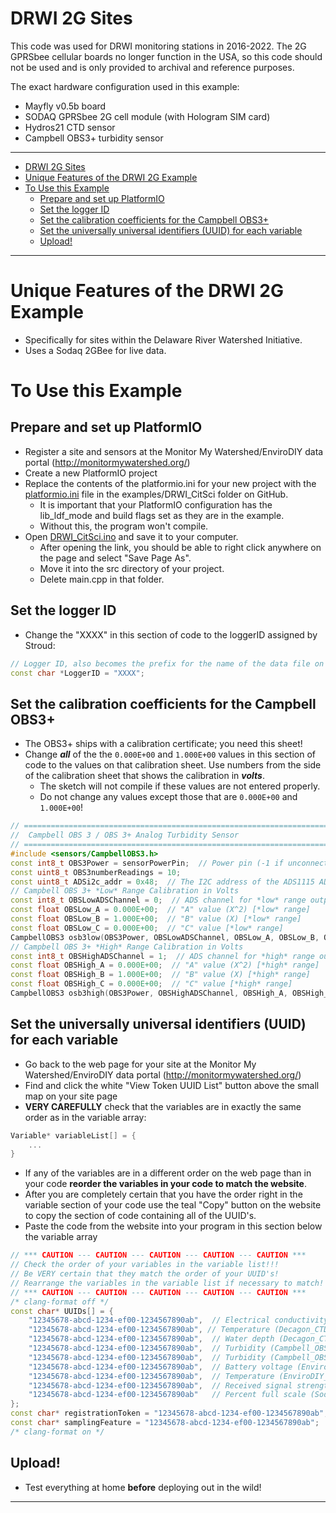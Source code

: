 # DRWI 2G Sites<!-- {#example_drwi_2g} -->

This code was used for DRWI monitoring stations in 2016-2022.  The 2G GPRSbee cellular boards no longer function in the USA, so this code should not be used and is only provided to archival and reference purposes.

The exact hardware configuration used in this example:
 * Mayfly v0.5b board
 * SODAQ GPRSbee 2G cell module (with Hologram SIM card)
 * Hydros21 CTD sensor
 * Campbell OBS3+ turbidity sensor


_______

[//]: # ( @tableofcontents )

[//]: # ( @m_footernavigation )

[//]: # ( Start GitHub Only )
- [DRWI 2G Sites](#drwi-2g-sites)
- [Unique Features of the DRWI 2G Example](#unique-features-of-the-drwi-2g-example)
- [To Use this Example](#to-use-this-example)
  - [Prepare and set up PlatformIO](#prepare-and-set-up-platformio)
  - [Set the logger ID](#set-the-logger-id)
  - [Set the calibration coefficients for the Campbell OBS3+](#set-the-calibration-coefficients-for-the-campbell-obs3)
  - [Set the universally universal identifiers (UUID) for each variable](#set-the-universally-universal-identifiers-uuid-for-each-variable)
  - [Upload!](#upload)

[//]: # ( End GitHub Only )

_______

# Unique Features of the DRWI 2G Example<!-- {#example_drwi_2g_unique} -->
- Specifically for sites within the Delaware River Watershed Initiative.
- Uses a Sodaq 2GBee for live data.

# To Use this Example<!-- {#example_drwi_2g_use} -->

## Prepare and set up PlatformIO<!-- {#example_drwi_2g_pio} -->
- Register a site and sensors at the Monitor My Watershed/EnviroDIY data portal (http://monitormywatershed.org/)
- Create a new PlatformIO project
- Replace the contents of the platformio.ini for your new project with the [platformio.ini](https://raw.githubusercontent.com/EnviroDIY/ModularSensors/master/examples/DRWI_CitSci/platformio.ini) file in the examples/DRWI_CitSci folder on GitHub.
    - It is important that your PlatformIO configuration has the lib_ldf_mode and build flags set as they are in the example.
    - Without this, the program won't compile.
- Open [DRWI_CitSci.ino](https://raw.githubusercontent.com/EnviroDIY/ModularSensors/master/examples/DRWI_CitSci/DRWI_CitSci.ino) and save it to your computer.
    - After opening the link, you should be able to right click anywhere on the page and select "Save Page As".
    - Move it into the src directory of your project.
    - Delete main.cpp in that folder.

## Set the logger ID<!-- {#example_drwi_2g_logger_id} -->
- Change the "XXXX" in this section of code to the loggerID assigned by Stroud:

```cpp
// Logger ID, also becomes the prefix for the name of the data file on SD card
const char *LoggerID = "XXXX";
```

## Set the calibration coefficients for the Campbell OBS3+<!-- {#example_drwi_2g_obs3_calibration} -->
- The OBS3+ ships with a calibration certificate; you need this sheet!
- Change _**all**_ of the the `0.000E+00` and `1.000E+00` values in this section of code to the values on that calibration sheet.
Use numbers from the side of the calibration sheet that shows the calibration in _**volts**_.
    - The sketch will not compile if these values are not entered properly.
    - Do not change any values except those that are `0.000E+00` and `1.000E+00`!

```cpp
// ==========================================================================
//  Campbell OBS 3 / OBS 3+ Analog Turbidity Sensor
// ==========================================================================
#include <sensors/CampbellOBS3.h>
const int8_t OBS3Power = sensorPowerPin;  // Power pin (-1 if unconnected)
const uint8_t OBS3numberReadings = 10;
const uint8_t ADSi2c_addr = 0x48;  // The I2C address of the ADS1115 ADC
// Campbell OBS 3+ *Low* Range Calibration in Volts
const int8_t OBSLowADSChannel = 0;  // ADS channel for *low* range output
const float OBSLow_A = 0.000E+00;  // "A" value (X^2) [*low* range]
const float OBSLow_B = 1.000E+00;  // "B" value (X) [*low* range]
const float OBSLow_C = 0.000E+00;  // "C" value [*low* range]
CampbellOBS3 osb3low(OBS3Power, OBSLowADSChannel, OBSLow_A, OBSLow_B, OBSLow_C, ADSi2c_addr, OBS3numberReadings);
// Campbell OBS 3+ *High* Range Calibration in Volts
const int8_t OBSHighADSChannel = 1;  // ADS channel for *high* range output
const float OBSHigh_A = 0.000E+00;  // "A" value (X^2) [*high* range]
const float OBSHigh_B = 1.000E+00;  // "B" value (X) [*high* range]
const float OBSHigh_C = 0.000E+00;  // "C" value [*high* range]
CampbellOBS3 osb3high(OBS3Power, OBSHighADSChannel, OBSHigh_A, OBSHigh_B, OBSHigh_C, ADSi2c_addr, OBS3numberReadings);
```

## Set the universally universal identifiers (UUID) for each variable<!-- {#example_drwi_2g_uuids} -->
- Go back to the web page for your site at the Monitor My Watershed/EnviroDIY data portal (http://monitormywatershed.org/)
- Find and click the white "View Token UUID List" button above the small map on your site page
- **VERY CAREFULLY** check that the variables are in exactly the same order as in the variable array:

```cpp
Variable* variableList[] = {
    ...
}
```

- If any of the variables are in a different order on the web page than in your code **reorder the variables in your code to match the website**.
- After you are completely certain that you have the order right in the variable section of your code use the teal "Copy" button on the website to copy the section of code containing all of the UUID's.
- Paste the code from the website into your program in this section below the variable array

```cpp
// *** CAUTION --- CAUTION --- CAUTION --- CAUTION --- CAUTION ***
// Check the order of your variables in the variable list!!!
// Be VERY certain that they match the order of your UUID's!
// Rearrange the variables in the variable list if necessary to match!
// *** CAUTION --- CAUTION --- CAUTION --- CAUTION --- CAUTION ***
/* clang-format off */
const char* UUIDs[] = {
    "12345678-abcd-1234-ef00-1234567890ab",  // Electrical conductivity (Decagon_CTD-10_Cond)
    "12345678-abcd-1234-ef00-1234567890ab", // Temperature (Decagon_CTD-10_Temp)
    "12345678-abcd-1234-ef00-1234567890ab",  // Water depth (Decagon_CTD-10_Depth)
    "12345678-abcd-1234-ef00-1234567890ab",  // Turbidity (Campbell_OBS3_Turb)
    "12345678-abcd-1234-ef00-1234567890ab",  // Turbidity (Campbell_OBS3_Turb)
    "12345678-abcd-1234-ef00-1234567890ab",  // Battery voltage (EnviroDIY_Mayfly_Batt)
    "12345678-abcd-1234-ef00-1234567890ab",  // Temperature (EnviroDIY_Mayfly_Temp)
    "12345678-abcd-1234-ef00-1234567890ab",  // Received signal strength indication (Sodaq_2GBee_RSSI)
    "12345678-abcd-1234-ef00-1234567890ab"   // Percent full scale (Sodaq_2GBee_SignalPercent)
};
const char* registrationToken = "12345678-abcd-1234-ef00-1234567890ab";  // Device registration token
const char* samplingFeature = "12345678-abcd-1234-ef00-1234567890ab";  // Sampling feature UUID
/* clang-format on */

```

## Upload!<!-- {#example_drwi_2g_upload} -->
- Test everything at home **before** deploying out in the wild!

_______


[//]: # ( @section example_drwi_2g_pio_config PlatformIO Configuration )

[//]: # ( @include{lineno} DRWI_2G/platformio.ini )

[//]: # ( @section example_drwi_2g_code The Complete Code )

[//]: # ( @include{lineno} DRWI_2G/DRWI_2G.ino )
